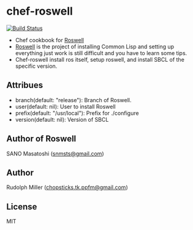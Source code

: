 # chef-roswell
[![Build Status](https://circleci.com/gh/Rudolph-Miller/chef-roswell.svg?style=shield)](https://circleci.com/Rudolph-Miller/chef-roswell)

- Chef cookbook for [Roswell](https://github.com/snmsts/roswell)
- [Roswell](https://github.com/snmsts/roswell) is the project of installing Common Lisp and setting up everything just work is still difficult and you have to learn some tips.
- Chef-roswell install ros itself, setup roswell, and install SBCL of the specific version.

## Attribues
- branch(default: "release"): Branch of Roswell.
- user(default: nil): User to install Roswell
- prefix(default: "/usr/local"): Prefix for ./configure
- version(default: nil): Version of SBCL

## Author of Roswell
SANO Masatoshi (snmsts@gmail.com)

## Author
Rudolph Miller (chopsticks.tk.ppfm@gmail.com)

## License
MIT
